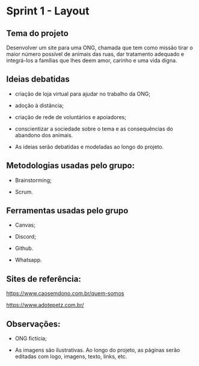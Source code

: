 # Sprint 1 - Layout

## Tema do projeto
Desenvolver um site para uma ONG, chamada que tem como missão tirar o maior número possível de animais das ruas, dar tratamento adequado e integrá-los a famílias que lhes deem amor, carinho e uma vida digna.


## Ideias debatidas

- criação de loja virtual para ajudar no trabalho da ONG;

- adoção à distância;

- criação de rede de voluntários e apoiadores;

- conscientizar a sociedade sobre o tema e as consequências do abandono dos animais.

* As ideias serão debatidas e modeladas ao longo do projeto.

## Metodologias usadas pelo grupo:

- Brainstorming;

- Scrum.

## Ferramentas usadas pelo grupo
- Canvas;

- Discord;

- Github.

- Whatsapp.


## Sites de referência:

https://www.caosemdono.com.br/quem-somos

https://www.adotepetz.com.br/


## Observações:

- ONG fictícia;

- As imagens são ilustrativas. Ao longo do projeto, as páginas serão editadas com logo, imagens, texto, links, etc.
